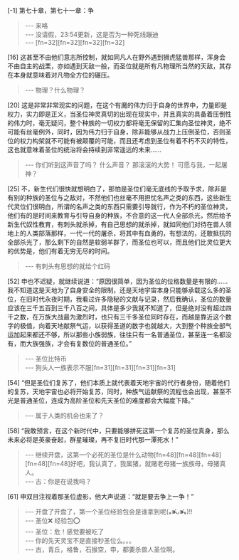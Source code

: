 
[-1] 第七十章，第七十一章：争
>--- 来咯<br>
>--- 没请假，23:54更新，这是否为一种死线蹦迪<br>
>--- [fn=32][fn=32][fn=32][fn=32]<br>

[16] 这甚至不由他们意志所控制，就如同凡人在野外遇到狮虎猛兽那样，浑身会不由自主的战栗，亦如遇到天敌一般，而圣位就是所有凡物理所当然的天敌，其存在本身就意味着对凡物全方位的碾压。
>--- 物理？什么物理？<br>

[20] 这是非常非常现实的问题，在这个有魔的伟力归于自身的世界中，力量即是权力，实力即是正义，当圣位神灵真切的出现在现实中，并且真实的具备着压倒性的伟力时，毫无疑问，整个种族的一切权力都将毫无保留的汇集向圣位神灵，绝不可能有丝毫例外，同时，因为伟力归于自身，除非能够从战力上压倒圣位，否则圣位的权力构架就不可能有被颠覆的可能，而且还考虑到圣位有着不朽不灭的特性，这也就意味着圣位的统治将会持续到非常遥远的未来……
>--- 你们听到这声音了吗？
什么声音？
那滚滚的大势！
可愿与我，一起屠神？<br>

[25] 不，新生代们很快就想明白了，那怕是圣位们毫无底线的予取予求，除非是有别的种族的圣位与之敌对，不然他们也丝毫不用担忧名声之类的东西，这些新生代灵位们很明白，所谓的名声之类的东西只需要引导就行，作为不朽的圣位神灵，他们有的是时间来教育与引导自身的种族，不合意的这一代人全部杀光，然后给予新生代奴性教育，有刺头就杀掉，有自己思想的就杀掉，就如同他们对待在兽人领地上的人类部落那样，一代一代的屠杀，将其中有血勇的，有想法的，还敢抵抗的全部杀光了，那么剩下的自然是软弱羊群了，而圣位也可以，而且他们比灵位更大的优势是，他们有着无穷无尽的时间。
>--- 有刺头有思想的就给个红码<br>

[52] 申也不迟疑，就继续说道：“原因很简单，因为圣位的位格数量是有限的……我不知道这是天地为了自身安全的限制，还是天地宇宙本身只能够承载这么多的圣位，在旧时代永夜时期，我看过许多隐秘的文献与记录，然后我确认，圣位的数量应该在三千五百到三千八百之间，具体是多少我就不知道了，但是绝对没有超过四千之数，在万族大战最为激烈时，也只有三千多圣位同时存在，而越是靠近这个数字的极值，向着天地献祭气运，以获得圣道的数字也就越大，大到整个种族全部气运加起来都还不够，所以那些小族弱族，往往只有一名普通圣位，甚至连一名都没有，而大族强族，才会有复数位的普通圣位。”
>--- 圣位比特币<br>
>--- 狗头人一族表示不服[fn=31][fn=31][fn=31][fn=31]<br>

[54] “但是圣位们复苏了，他们本质上就代表着天地宇宙的代行者身份，随着他们的复苏，天地宇宙也必将开始复苏，同时，种族气运献祭的流程也会出现，甚至不光是普通圣位，连成为高阶圣位和先天圣位的难度都会大幅度下降。”
>--- 属于人类的机会也来了？<br>

[58] “我敢预言，在这个新时代中，只要能够拼死这第一个复苏的圣位真身，那么未来必将是英豪奋起，群星璀璨，再不复旧时代那一潭死水！”
>--- 继续开盘，这第一个必死的圣位是什么动物[fn=48][fn=48][fn=48][fn=48][fn=48]好吧，我认真了，我属猪，就赌老母猪一族族母，母猪真人。<br>
>--- 古：你是在说我吗？<br>

[61] 申双目注视着那圣位虚影，他大声说道：“就是要去争上一争！”
>--- 开盘了开盘了，第一个圣位经验包会是谁拿到呢(⁎⁍̴̛ᴗ⁍̴̛⁎)‼<br>
>--- 圣位❌
经验包⭕<br>
>--- 圣位：危！感觉要被吃了<br>
>--- 你的先天灵宝不是直接秒圣位么。。。<br>
>--- 古，青丘，格鲁，石猴空，申，都要杀兽人圣位啊。<br>
